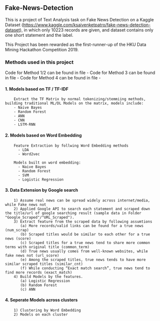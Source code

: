 ## Fake-News-Detection

This is a project of Text Analysis task on Fake News Detection on a Kaggle Dataset (https://www.kaggle.com/ksaivenketpatro/fake-news-detection-dataset), in which only 10223 records are given, and dataset contains only one short statement and the label.

This Project has been rewarded as the first-runner-up of the HKU Data Mining Hackathon Competition 2019.

### Methods used in this project
Code for Method 1/2 can be found in file - 
Code for Method 3 can be found in file - 
Code for Method 4 can be found in file - 

#### 1. Models based on TF / TF-IDF
        Extract the TF Matrix by normal tokenizing/stemmiing methods, building traditional ML/DL Models on the matrix, models include:
        - Naive Bayes
        - Random Forest
        - ANN
        - CNN
        - LSTM-RNN

#### 2. Models based on Word Embedding
        Feature Extraction by follwing Word Embedding methods
          - LDA
          - Word2vec
        
        Models built on word embedding:
          - Naive Bayes
          - Random Forest
          - SVM
          - Logistic Regression

#### 3. Data Extension by Google search
        1) Assume real news can be spread widely across internet/media, while Fake news not
        2) Applied Google API to search each statement and scraped down the title/url of google searching result (sample data in Folder "Google_Scraped"/"URL_Scraped"). 
        3) Extract feature from the scraped data by following assumtions
           (a) More records/valid links can be found for a true news (num_scrap)
           (b) Scraped titles would be similar to each other for a true news (score)
           (c) Scraped titles for a true news tend to share more common terms with original title (common_term)
           (d) True news usually comes from well-known websites, while fake news not (url_score)
           (e) Among the scraped titles, true news tends to have more similar scraped titles (similar_cnt)
           (f) While conducting “Exact match search”, true news tend to find more records (exact_match)
        4) Build Models by the features.
           (a) Logistic Regression
           (b) Random Forest
           (c) ANN

#### 4. Seperate Models across clusters
        1) Clustering by Word Embedding
        2) Models on each cluster







